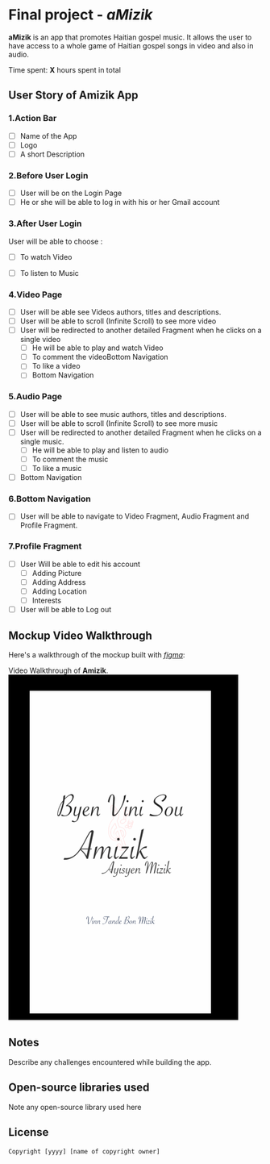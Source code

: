 # Final project - *aMizik*

**aMizik** is an app that promotes Haitian gospel music. It allows the user to have access to a whole game of Haitian gospel songs in video 
and also in audio.

Time spent: **X** hours spent in total

## User Story of Amizik App

### 1.Action Bar 
- [ ] Name of the App
- [ ] Logo
- [ ] A short Description

### 2.Before User Login 
- [ ] User will be on the Login Page
- [ ] He or she will be able to log in with his or her Gmail account

### 3.After User Login
User will be able to choose :
 - [ ] To watch Video
 - [ ] To listen to Music


### 4.Video Page 
- [ ] User will be able see Videos authors, titles and descriptions.
- [ ] User will be able to scroll (Infinite Scroll) to see more video
- [ ] User will be redirected to another detailed Fragment when he clicks on a single video
  - [ ] He will be able to play and watch Video
  - [ ] To comment the videoBottom Navigation     
  - [ ] To like a video
  - [ ] Bottom Navigation   
  
### 5.Audio Page
- [ ] User will be able to see music authors, titles and descriptions.
- [ ] User will be able to scroll (Infinite Scroll) to see more music
- [ ] User will be redirected to another detailed Fragment when he clicks on a single music.
  - [ ] He will be able to play and listen to audio
  - [ ] To comment the music
  - [ ] To like a music
- [ ] Bottom Navigation

### 6.Bottom Navigation
- [ ] User will be able to navigate to Video Fragment, Audio Fragment and Profile Fragment.

### 7.Profile Fragment
- [ ] User Will be able to edit his account
  - [ ] Adding Picture
  - [ ] Adding Address
  - [ ] Adding Location
  - [ ] Interests
- [ ] User will be able to Log out

## Mockup Video Walkthrough

Here's a walkthrough of the mockup built with [*figma*](https://www.figma.com/downloads/):

Video Walkthrough of **Amizik**.
![aMizik](amizik.gif)
## Notes

Describe any challenges encountered while building the app.

## Open-source libraries used

Note any open-source library used here

## License

    Copyright [yyyy] [name of copyright owner]


